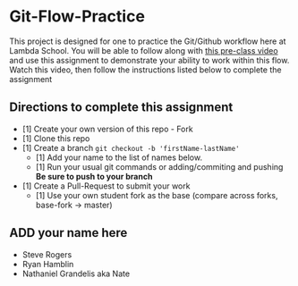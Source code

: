# Git-Flow-Practice

This project is designed for one to practice the Git/Github workflow here at Lambda School. You will be able to follow along with [this pre-class video](https://youtu.be/4fLr6ah82bE) and use this assignment to demonstrate your ability to work within this flow. Watch this video, then follow the instructions listed below to complete the assignment

## Directions to complete this assignment

- [1] Create your own version of this repo - Fork
- [1] Clone this repo
- [1] Create a branch `git checkout -b 'firstName-lastName'`
  - [1] Add your name to the list of names below.
  - [1] Run your usual git commands or adding/commiting and pushing **Be sure to push to your branch**
- [1] Create a Pull-Request to submit your work
  - [1] Use your own student fork as the base (compare across forks, base-fork -> master)


## ADD your name here

- Steve Rogers
- Ryan Hamblin
- Nathaniel Grandelis aka Nate


